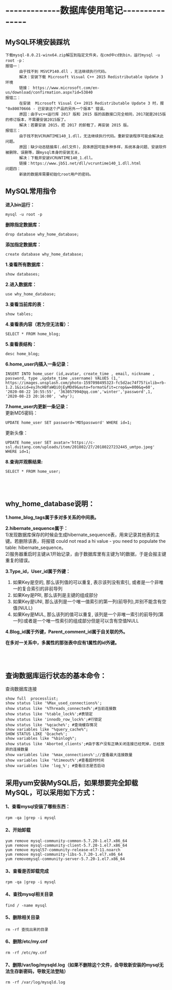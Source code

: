 # -------------数据库使用笔记---------------
## MySQL环境安装踩坑
```
下载mysql-8.0.21-winx64.zip解压到指定文件夹，在cmd中cd到bin，运行mysql -u root -p：
报错一：
      由于找不到 MSVCP140.dll ，无法继续执行代码。
      解决：安装下载 Microsoft Visual C++ 2015 Redistributable Update 3 环境
      链接： https://www.microsoft.com/en-us/download/confirmation.aspx?id=53840
报错二：
      在安装  Microsoft Visual C++ 2015 Redistributable Update 3 时，报 "0x80070666 - 已安装这个产品的另外一个版本" 错误。
      原因：由于vc++运行库 2017 版和 2015 版的函数接口完全相同，2017就是2015版的修订版本，不需要安装2015版了。
      解决：若要安装 2015，把 2017 的卸载了，再安装 2015 版。
报错三：
      由于找不到VCRUNTIME140_1.dll，无法继续执行代码。重新安装程序可能会解决此问题。
      原因：缺少动态链接库(.ddl文件)，具体原因可能多种多样，系统本身问题、安装软件被删除、误删等，跟mysql本身的安装无关。
      解决：下载并安装VCRUNTIME140_1.dll。
      链接：https://www.jb51.net/dll/vcruntime140_1.dll.html
问题四：
      新装的数据库需要初始化root用户的密码。
```
## MySQL常用指令

**进入bin运行：**
```
mysql -u root -p
```
**删除指定数据库：**
```
drop database why_home_database;	
```
**添加指定数据库：**
```
create database why_home_database; 
```
**1.查看所有数据库：**
```
show databases;
```
**2.进入数据库：**
```
use why_home_database;
```
**3.查看当前库的表：**
```
show tables;
```
**4.查看表内容（若为空无法看）：**
```
SELECT * FROM home_blog;
```
**5.查看表结构：**
```
desc home_blog;
```
**6.home_user内插入一条记录：**</br>
```
INSERT INTO home_user (id,avatar, create_time , email, nickname , password, type ,update_time ,username) VALUES (1,' https://images.unsplash.com/photo-1597098495323-fc5d2ac74f75?ixlib=rb-1.2.1&ixid=eyJhcHBfaWQiOjEyMDd9&auto=format&fit=crop&w=800&q=60', '2020-08-22 10:55:55', '363057994@qq.com','winter','password',1, '2020-08-23 20:16:00', 'why');
```
**7.home_user内更新一条记录：**</br>
更新MD5密码：
```
UPDATE home_user SET password='MD5password' WHERE id=1;
```
更新头像：
```
UPDATE home_user SET avatar='https://c-ssl.duitang.com/uploads/item/201802/27/20180227232445_umtpo.jpeg' WHERE id=1;
```
**8.查询并观察结果:**
```
SELECT * FROM home_user;
```
</br></br>




## why_home_database说明：</br>
**1.home_blog_tags属于多对多关系的中间表。**</br>

**2.hibernate_sequence属于：**</br>
1)发现数据库保存的时候会生成hibernate_sequence表，用来记录其他表的主键。若删除该表，将报错
could not read a hi value - you need to populate the table: hibernate_sequence。</br>
2)服务器重启时主键从1开始记录，由于数据库里有主键为1的数据，于是会报主键重复的错误。</br>

**3.Type_id，User_id属于外键：**</br>
1. 如果Key是空的, 那么该列值的可以重复, 表示该列没有索引, 或者是一个非唯一的复合索引的非前导列</br>
2. 如果Key是PRI,  那么该列是主键的组成部分</br>
3. 如果Key是UNI,  那么该列是一个唯一值索引的第一列(前导列),并别不能含有空值(NULL)</br>
4. 如果Key是MUL,  那么该列的值可以重复, 该列是一个非唯一索引的前导列(第一列)或者是一个唯一性索引的组成部分但是可以含有空值NULL</br>

**4.Blog_id属于外键，Parent_comment_id属于自关联的外。**</br>

**在多对一关系中，多属性的那张表中应有1属性的id外键。**

</br></br>

## 查询数据库运行状态的基本命令：</br>
查询数据库连接</br>
```
show full  processlist;
show status like '%Max_used_connections%';
show status like '%Threads_connected%';#当前连接数
show status like '%table_lock%';#表锁定
show status like 'innodb_row_lock%';#行锁定
show status like '%qcache%'; #查询缓存情况
show variables like "%query_cache%";
SHOW STATUS LIKE 'Qcache%';
show variables like "%binlog%";
show status like 'Aborted_clients';#由于客户没有正确关闭连接已经死掉，已经放弃的连接数量
show variables like '%max_connections%';//查看最大连接数量
show variables like '%timeout%';#查看超时时间
show variables like 'log_%'; #查看日志是否启动
```



## 采用yum安装MySQL后，如果想要完全卸载MySQL，可以采用如下方式：

#### 1、查看mysql安装了哪些东西：
```
rpm -qa |grep -i mysql
```

#### 2、开始卸载
```
yum remove mysql-community-common-5.7.20-1.el7.x86_64
yum remove mysql-community-client-5.7.20-1.el7.x86_64
yum remove mysql57-community-release-el7-11.noarch
yum remove mysql-community-libs-5.7.20-1.el7.x86_64
yum removemysql-community-server-5.7.20-1.el7.x86_64
```

#### 3、查看是否卸载完成
```
rpm -qa |grep -i mysql
```

#### 4、查找mysql相关目录
```
find / -name mysql
```

#### 5、删除相关目录
```
rm -rf 查找出来的目录
```

#### 6、删除/etc/my.cnf
```
rm -rf /etc/my.cnf
```

#### 7、删除/var/log/mysqld.log（如果不删除这个文件，会导致新安装的mysql无法生存新密码，导致无法登陆）

```
rm -rf /var/log/mysqld.log
```

